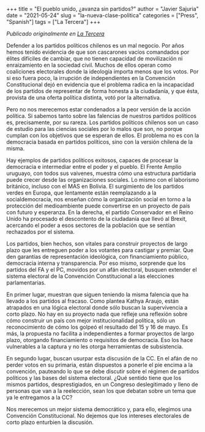 +++
title = "El pueblo unido, ¿avanza sin partidos?"
author = "Javier Sajuria"
date = "2021-05-24"
slug = "la-nueva-clase-politica"
categories = ["Press", "Spanish"]
tags = ["La Tercera"]
+++

*Publicado originalmente en [La Tercera](https://www.latercera.com/la-tercera-pm/noticia/el-pueblo-unido-avanza-sin-partidos/ZFXZSY7JQBCFJMSLXTCLBRZ2NI/)*

Defender a los partidos políticos chilenos es un mal negocio. Por años hemos tenido evidencia de que son cascarones vacíos comandados por élites difíciles de cambiar, que no tienen capacidad de movilización ni enraizamiento en la sociedad civil. Muchos de ellos operan como coaliciones electorales donde la ideología importa menos que los votos. Por si eso fuera poco, la irrupción de independientes en la Convención Constitucional dejó en evidencia que el problema radica en la incapacidad de los partidos de representar de forma honesta a la ciudadanía, y que ésta, provista de una oferta política distinta, votó por la alternativa.

Pero no nos merecemos estar condenados a la peor versión de la acción política. Si sabemos tanto sobre las falencias de nuestros partidos políticos es, precisamente, por su rareza. Los partidos políticos chilenos son un caso de estudio para las ciencias sociales por lo malos que son, no porque cumplan con los objetivos que se esperan de ellos. El problema no es con la democracia basada en partidos políticos, sino con la versión chilena de la misma.

Hay ejemplos de partidos políticos exitosos, capaces de procesar la democracia e intermediar entre el poder y el pueblo. El Frente Amplio uruguayo, con todos sus vaivenes, muestra cómo una estructura partidaria puede crecer desde las organizaciones sociales. Lo mismo con el laborismo británico, incluso con el MAS en Bolivia. El surgimiento de los partidos verdes en Europa, que lentamente están reemplazando a la socialdemocracia, nos enseñan cómo la organización social en torno a la protección del medioambiente puede convertirse en un proyecto de país con futuro y esperanza. En la derecha, el partido Conservador en el Reino Unido ha procesado el descontento de la ciudadanía que llevó al Brexit, acercando el poder a esos sectores de la población que se sentían rechazados por el sistema.

Los partidos, bien hechos, son vitales para construir proyectos de largo plazo que les entreguen poder a los votantes para castigar y premiar. Que den garantías de representación ideológica, con financiamiento público, democracia interna y transparencia. Por eso mismo, sorprende que los partidos del FA y el PC, movidos por un afán electoral, busquen extender el sistema electoral de la Convención Constitucional a las elecciones parlamentarias.

En primer lugar, muestran que siguen teniendo la misma falencia que ha llevado a los partidos al fracaso. Como plantea Kathya Araujo, están atrapados en una lógica electoral donde sólo buscan la supervivencia a corto plazo. No hay en su proyecto nada que refleje una reflexión sobre cómo construir un país con mejor institucionalidad política, sólo un reconocimiento de cómo los golpeó el resultado del 15 y 16 de mayo. Es más, la propuesta no facilita a independientes a formar proyectos de largo plazo, otorgando financiamiento o requisitos de democracia. Eso los hace vulnerables a la captura y no les otorga herramientas de subsistencia.

En segundo lugar, buscan usurpar esta discusión de la CC. En el afán de no perder votos en su primaria, están dispuestos a ponerle el pie encima a la convención, pauteando lo que se debe discutir sobre el régimen de partidos políticos y las bases del sistema electoral. ¿Qué sentido tiene que los mismos partidos, desprestigiados, en un Congreso deslegitimado y lleno de personas que van a la reelección, sean los que debatan sobre un tema que ya le entregamos a la CC?

Nos merecemos un mejor sistema democrático y, para ello, elegimos una Convención Constitucional. No dejemos que los intereses electorales de corto plazo enturbien la discusión.